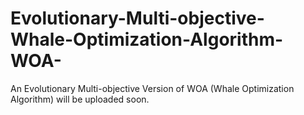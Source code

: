 # Evolutionary-Multi-objective-Whale-Optimization-Algorithm-WOA-
An Evolutionary Multi-objective Version of WOA (Whale Optimization Algorithm) will be uploaded soon. 
